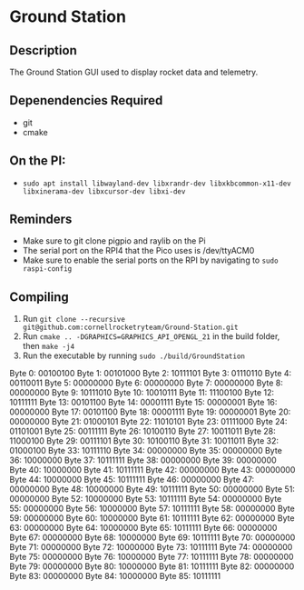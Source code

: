 # Ground Station

## Description

The Ground Station GUI used to display rocket data and telemetry.

## Depenendencies Required

- git
- cmake

## On the PI:
- ```sudo apt install libwayland-dev libxrandr-dev libxkbcommon-x11-dev libxinerama-dev libxcursor-dev libxi-dev```

## Reminders 
- Make sure to git clone pigpio and raylib on the Pi
- The serial port on the RPI4 that the Pico uses is /dev/ttyACM0
- Make sure to enable the serial ports on the RPI by navigating to ```sudo raspi-config```
## Compiling
1. Run ```git clone --recursive git@github.com:cornellrocketryteam/Ground-Station.git```
2. Run ```cmake .. -DGRAPHICS=GRAPHICS_API_OPENGL_21``` in the build folder, then ```make -j4``` 
3. Run the executable by running ```sudo ./build/GroundStation```

Byte 0: 00100100
Byte 1: 00101000
Byte 2: 10111101
Byte 3: 01110110
Byte 4: 00110011
Byte 5: 00000000
Byte 6: 00000000
Byte 7: 00000000
Byte 8: 00000000
Byte 9: 10111010
Byte 10: 10010111
Byte 11: 11100100
Byte 12: 10111111
Byte 13: 00101100
Byte 14: 00001111
Byte 15: 00000001
Byte 16: 00000000
Byte 17: 00101100
Byte 18: 00001111
Byte 19: 00000001
Byte 20: 00000000
Byte 21: 01000101
Byte 22: 11010101
Byte 23: 01111000
Byte 24: 01101001
Byte 25: 00111111
Byte 26: 10100110
Byte 27: 10011011
Byte 28: 11000100
Byte 29: 00111101
Byte 30: 10100110
Byte 31: 10011011
Byte 32: 01000100
Byte 33: 10111110
Byte 34: 00000000
Byte 35: 00000000
Byte 36: 10000000
Byte 37: 10111111
Byte 38: 00000000
Byte 39: 00000000
Byte 40: 10000000
Byte 41: 10111111
Byte 42: 00000000
Byte 43: 00000000
Byte 44: 10000000
Byte 45: 10111111
Byte 46: 00000000
Byte 47: 00000000
Byte 48: 10000000
Byte 49: 10111111
Byte 50: 00000000
Byte 51: 00000000
Byte 52: 10000000
Byte 53: 10111111
Byte 54: 00000000
Byte 55: 00000000
Byte 56: 10000000
Byte 57: 10111111
Byte 58: 00000000
Byte 59: 00000000
Byte 60: 10000000
Byte 61: 10111111
Byte 62: 00000000
Byte 63: 00000000
Byte 64: 10000000
Byte 65: 10111111
Byte 66: 00000000
Byte 67: 00000000
Byte 68: 10000000
Byte 69: 10111111
Byte 70: 00000000
Byte 71: 00000000
Byte 72: 10000000
Byte 73: 10111111
Byte 74: 00000000
Byte 75: 00000000
Byte 76: 10000000
Byte 77: 10111111
Byte 78: 00000000
Byte 79: 00000000
Byte 80: 10000000
Byte 81: 10111111
Byte 82: 00000000
Byte 83: 00000000
Byte 84: 10000000
Byte 85: 10111111
